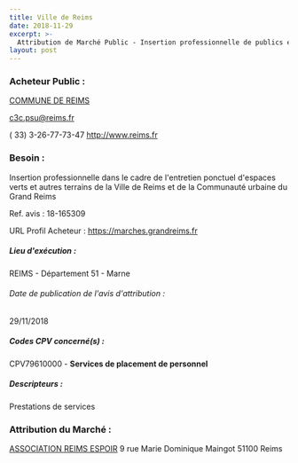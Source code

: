 ```yaml
---
title: Ville de Reims
date: 2018-11-29
excerpt: >-
  Attribution de Marché Public - Insertion professionnelle de publics en difficulté pour l'entretien des espaces verts et autre terrains
layout: post
---
```


### Acheteur Public : 
<a href="/acheteur-33/siren-215104217"> COMMUNE DE REIMS</a><br/>



c3c.psu@reims.fr

( 33) 3-26-77-73-47
http://www.reims.fr
### Besoin :

Insertion professionnelle dans le cadre de l'entretien ponctuel d'espaces verts et autres terrains de la Ville de Reims et de la Communauté urbaine du Grand Reims

Ref. avis : 18-165309

URL Profil Acheteur : https://marches.grandreims.fr

##### Lieu d'exécution :

REIMS - Département 51 - Marne

###### Date de publication de l'avis d'attribution : 
29/11/2018

##### Codes CPV concerné(s) :
CPV79610000 - **Services de placement de personnel** <br/>

##### Descripteurs :
Prestations de services <br/>

### Attribution du Marché :
<a href="/entreprise-271/siren-841943467"> ASSOCIATION REIMS ESPOIR</a>    9 rue Marie Dominique Maingot 51100 Reims <br/>
